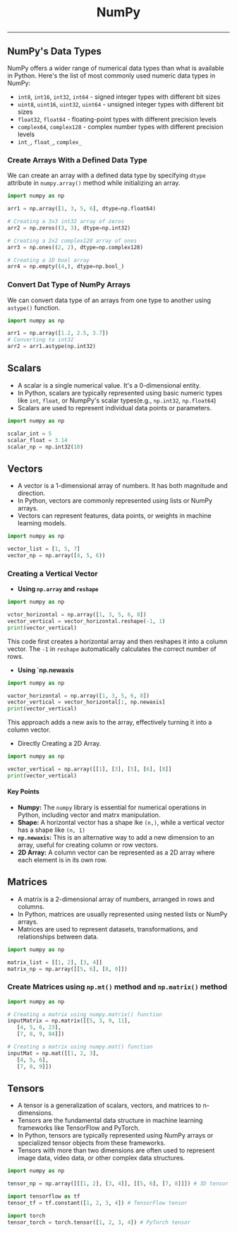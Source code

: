 # <p align="center"> NumPy </p>
---

## NumPy's Data Types
NumPy offers a wider range of numerical data types than what is available in Python. Here's the list of most commonly used numeric data types in NumPy:
* `int8`, `int16`, `int32`, `int64` - signed integer types with different bit sizes
* `uint8`, `uint16`, `uint32`, `uint64` - unsigned integer types with different bit sizes
* `float32`, `float64` - floating-point types with different precision levels
* `complex64`, `complex128` - complex number types with different precision levels
* `int_`, `float_`, `complex_`

### Create Arrays With a Defined Data Type
We can create an array with a defined data type by specifying `dtype` attribute in `numpy.array()` method while initializing an array.
```python
import numpy as np

arr1 = np.array([1, 3, 5, 6], dtype=np.float64)

# Creating a 3x3 int32 array of zeros
arr2 = np.zeros((3, 3), dtype=np.int32)  

# Creating a 2x2 complex128 array of ones
arr3 = np.ones((2, 2), dtype=np.complex128)  

# Creating a 1D bool array
arr4 = np.empty((4,), dtype=np.bool_)  
```
### Convert Dat Type of NumPy Arrays
We can convert data type of an arrays from one type to another using `astype()` function.
```python
import numpy as np

arr1 = np.array([1.2, 2.5, 3.7])
# Converting to int32
arr2 = arr1.astype(np.int32)
```

## Scalars
* A scalar is a single numerical value. It's a 0-dimensional entity.
* In Python, scalars are typically represented using basic numeric types like `int`, `float`, or NumpPy's scalar types(e.g., `np.int32`, `np.float64`)
* Scalars are used to represent individual data points or parameters.
```python
import numpy as np

scalar_int = 5
scalar_float = 3.14
scalar_np = np.int32(10)
```

## Vectors
* A vector is a 1-dimensional array of numbers. It has both magnitude and direction.
* In Python, vectors are commonly represented using lists or NumPy arrays.
* Vectors can represent features, data points, or weights in machine learning models.
```python
import numpy as np

vector_list = [1, 5, 7]
vector_np = np.array([4, 5, 6))
```
### Creating a Vertical Vector
* **Using `np.array` and `reshape`**
```python
import numpy as np

vctor_horizontal = np.array([1, 3, 5, 6, 8])
vector_vertical = vector_horizontal.reshape(-1, 1)
print(vector_vertical)
```
This code first creates a horizontal array and then reshapes it into a column vector. The `-1` in `reshape` automatically calculates the correct number of rows.
* **Using `np.newaxis**
```python
import numpy as np

vactor_horizontal = np.array([1, 3, 5, 6, 8])
vector_vertical = vector_horizontal[:, np.newaxis]
print(vector_vertical)
```
This approach adds a new axis to the array, effectively turning it into a column vector.
* Directly Creating a 2D Array.
```python
import numpy as np

vector_vertical = np.array([[1], [3], [5], [6], [8]]
print(vector_vertical)
```
#### Key Points
* **Numpy:** The `numpy` library is essential for numerical operations in Python, including vector and matrx manipulation.
* **Shape:** A horizontal vector has a shape lke `(n,)`, while a vertical vector has a shape like `(n, 1)`
* **`np.newaxis`:** This is an alternative way to add a new dimension to an array, useful for creating column or row vectors.
* **2D Array:** A column vector can be represented as a 2D array where each element is in its own row.

## Matrices
* A matrix is a 2-dimensional array of numbers, arranged in rows and columns.
* In Python, matrices are usually represented using nested lists or NumPy arrays.
* Matrices are used to represent datasets, transformations, and relationships between data.
```python
import numpy as np

matrix_list = [[1, 2], [3, 4]]
matrix_np = np.array([[5, 6], [8, 9]])
```
### Create Matrices using `np.mt()` method and `np.matrix()` method
```python
import numpy as np

# Creating a matrix using numpy.matrix() function
inputMatrix = np.matrix([[5, 3, 9, 11],
   [4, 5, 6, 23],
   [7, 8, 9, 84]])

# Creating a matrix using numpy.mat() function
inputMat = np.mat([[1, 2, 3],
   [4, 5, 6],
   [7, 8, 9]])
```


## Tensors
* A tensor is a generalization of scalars, vectors, and matrices to n-dimensions.
* Tensors are the fundamental data structure in machine learning frameworks like TensorFlow and PyTorch.
* In Python, tensors are typically represented using NumPy arrays or specialized tensor objects from these frameworks.
* Tensors with more than two dimensions are often used to represent image data, video data, or other complex data structures.
```python
import numpy as np

tensor_np = np.array([[[1, 2], [3, 4]], [[5, 6], [7, 8]]]) # 3D tensor

import tensorflow as tf
tensor_tf = tf.constant([1, 2, 3, 4]) # TensorFlow tensor

import torch
tensor_torch = torch.tensor([1, 2, 3, 4]) # PyTorch tensor
```
